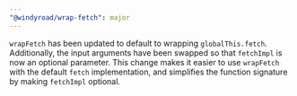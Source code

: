 ```yaml
---
"@windyroad/wrap-fetch": major
---
```


`wrapFetch` has been updated to default to wrapping `globalThis.fetch`. Additionally, the input
arguments have been swapped so that `fetchImpl` is now an optional parameter. This change makes
it easier to use `wrapFetch` with the default `fetch` implementation, and simplifies the
function signature by making `fetchImpl` optional.
